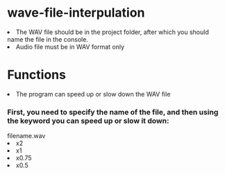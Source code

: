 # wave-file-interpulation
<li> 
The WAV file should be in the project folder, after which you should name the file in the console. </li>
<li>
Audio file must be in WAV format only </li>
<h1> Functions</h1>
<li> 
The program can speed up or slow down the WAV file </li>
<h3> 
First, you need to specify the name of the file, and then using the keyword you can speed up or slow it down:</h3>
<span> filename.wav </span>
<li> x2</li>
<li> x1</li>
<li> x0.75</li>
<li> x0.5</li>
